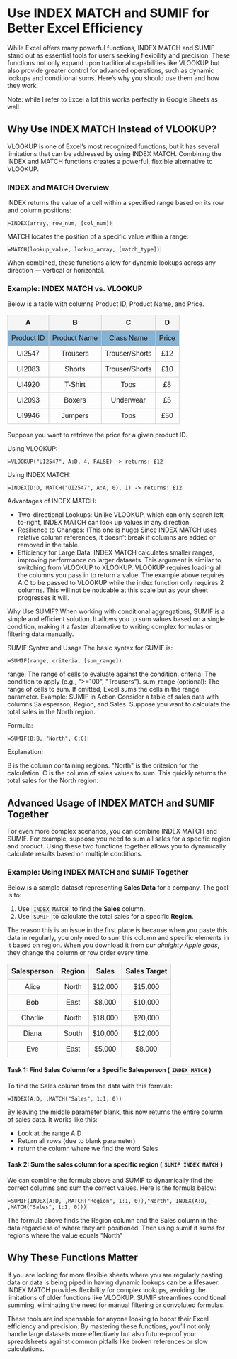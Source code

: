 # Use INDEX MATCH and SUMIF for Better Excel Efficiency

While Excel offers many powerful functions, INDEX MATCH and SUMIF stand out as essential tools for users seeking flexibility and precision. These functions not only expand upon traditional capabilities like VLOOKUP but also provide greater control for advanced operations, such as dynamic lookups and conditional sums. Here’s why you should use them and how they work.

Note: while I refer to Excel a lot this works perfectly in Google Sheets as well

## Why Use INDEX MATCH Instead of VLOOKUP?
VLOOKUP is one of Excel’s most recognized functions, but it has several limitations that can be addressed by using INDEX MATCH. Combining the INDEX and MATCH functions creates a powerful, flexible alternative to VLOOKUP.

### INDEX and MATCH Overview
INDEX returns the value of a cell within a specified range based on its row and column positions:

```
=INDEX(array, row_num, [col_num])
```

MATCH locates the position of a specific value within a range:

```
=MATCH(lookup_value, lookup_array, [match_type])
```

When combined, these functions allow for dynamic lookups across any direction — vertical or horizontal.

### Example: INDEX MATCH vs. VLOOKUP
Below is a table with columns Product ID, Product Name, and Price. 


<table style="border-collapse: collapse; width: 100%; font-family: Arial, sans-serif;">
  <thead>
    <tr style="background-color: #f5f5f5; border: 1px solid #ccc;">
      <th style="border: 1px solid #ccc; padding: 8px;">A</th>
      <th style="border: 1px solid #ccc; padding: 8px;">B</th>
      <th style="border: 1px solid #ccc; padding: 8px;">C</th>
      <th style="border: 1px solid #ccc; padding: 8px;">D</th>
    </tr>
  </thead>
  <tbody>
    <tr  style="background-color: #86b2d3;">
      <td style="border: 1px solid #ccc; padding: 8px;">Product ID</td>
      <td style="border: 1px solid #ccc; padding: 8px;">Product Name</td>
      <td style="border: 1px solid #ccc; padding: 8px;">Class Name</td>
      <td style="border: 1px solid #ccc; padding: 8px;">Price</td>
    </tr>
    <tr>
      <td style="border: 1px solid #ccc; padding: 8px;">UI2547</td>
      <td style="border: 1px solid #ccc; padding: 8px;">Trousers</td>
      <td style="border: 1px solid #ccc; padding: 8px;">Trouser/Shorts</td>
      <td style="border: 1px solid #ccc; padding: 8px;">£12</td>
    </tr>
    <tr>
      <td style="border: 1px solid #ccc; padding: 8px;">UI2083</td>
      <td style="border: 1px solid #ccc; padding: 8px;">Shorts</td>
      <td style="border: 1px solid #ccc; padding: 8px;">Trouser/Shorts</td>
      <td style="border: 1px solid #ccc; padding: 8px;">£10</td>
    </tr>
    <tr>
      <td style="border: 1px solid #ccc; padding: 8px;">UI4920</td>
      <td style="border: 1px solid #ccc; padding: 8px;">T-Shirt</td>
      <td style="border: 1px solid #ccc; padding: 8px;">Tops</td>
      <td style="border: 1px solid #ccc; padding: 8px;">£8</td>
    </tr>
    <tr>
      <td style="border: 1px solid #ccc; padding: 8px;">UI2093</td>
      <td style="border: 1px solid #ccc; padding: 8px;">Boxers</td>
      <td style="border: 1px solid #ccc; padding: 8px;">Underwear</td>
      <td style="border: 1px solid #ccc; padding: 8px;">£5</td>
    </tr>
    <tr>
      <td style="border: 1px solid #ccc; padding: 8px;">UI9946</td>
      <td style="border: 1px solid #ccc; padding: 8px;">Jumpers</td>
      <td style="border: 1px solid #ccc; padding: 8px;">Tops</td>
      <td style="border: 1px solid #ccc; padding: 8px;">£50</td>
    </tr>
  </tbody>
</table>

Suppose you want to retrieve the price for a given product ID.

Using VLOOKUP:

```
=VLOOKUP("UI2547", A:D, 4, FALSE) -> returns: £12
```

Using INDEX MATCH:


```
=INDEX(D:D, MATCH("UI2547", A:A, 0), 1) -> returns: £12
```

Advantages of INDEX MATCH:

* Two-directional Lookups: Unlike VLOOKUP, which can only search left-to-right, INDEX MATCH can look up values in any direction.
* Resilience to Changes: (This one is huge) Since INDEX MATCH uses relative column references, it doesn’t break if columns are added or removed in the table.
* Efficiency for Large Data: INDEX MATCH calculates smaller ranges, improving performance on larger datasets. This argument is similar to switching from VLOOKUP to XLOOKUP. VLOOKUP requires loading all the columns you pass in to return a value. The example above requires A:C to be passed to VLOOKUP while the index function only requires 2 columns. This will not be noticable at this scale but as your sheet progresses it will.

Why Use SUMIF?
When working with conditional aggregations, SUMIF is a simple and efficient solution. It allows you to sum values based on a single condition, making it a faster alternative to writing complex formulas or filtering data manually.

SUMIF Syntax and Usage
The basic syntax for SUMIF is:

```
=SUMIF(range, criteria, [sum_range])
```

range: The range of cells to evaluate against the condition.
criteria: The condition to apply (e.g., ">=100", "Trousers").
sum_range (optional): The range of cells to sum. If omitted, Excel sums the cells in the range parameter.
Example: SUMIF in Action
Consider a table of sales data with columns Salesperson, Region, and Sales. Suppose you want to calculate the total sales in the North region.

Formula:

```
=SUMIF(B:B, "North", C:C)
```

Explanation:

B
is the column containing regions.
"North" is the criterion for the calculation.
C
is the column of sales values to sum.
This quickly returns the total sales for the North region.



<style>
  table {
    width: 100%;
    border-collapse: collapse;
  }
  th, td {
    border: 1px solid #ccc;
    padding: 8px;
    text-align: center;
  }
  th {
    background-color: #f5f5f5;
  }
  code {
  background-color: #f9f9f9;
  padding: 2px 4px;
  border: 1px solid #ddd;
  border-radius: 3px;
  font-family: monospace;
}
</style>

## Advanced Usage of INDEX MATCH and SUMIF Together
For even more complex scenarios, you can combine INDEX MATCH and SUMIF. For example, suppose you need to sum all sales for a specific region and product. Using these two functions together allows you to dynamically calculate results based on multiple conditions.

### Example: Using INDEX MATCH and SUMIF Together

Below is a sample dataset representing **Sales Data** for a company. The goal is to:

1. Use `INDEX MATCH` to find the **Sales** column.
2. Use `SUMIF` to calculate the total sales for a specific **Region**.

The reason this is an issue in the first place is because when you paste this data in regularly, you only need to sum this column and specific elements in it based on region. When you download it from *our almighty Apple gods*, they change the column or row order every time. 

<table style="border-collapse: collapse; width: 100%; font-family: Arial, sans-serif;">
  <thead>
    <tr style="background-color: #f5f5f5; border: 1px solid #ccc;">
      <th style="border: 1px solid #ccc; padding: 8px;">Salesperson</th>
      <th style="border: 1px solid #ccc; padding: 8px;">Region</th>
      <th style="border: 1px solid #ccc; padding: 8px;">Sales</th>
      <th style="border: 1px solid #ccc; padding: 8px;">Sales Target</th>
    </tr>
  </thead>
  <tbody>
    <tr>
      <td style="border: 1px solid #ccc; padding: 8px;">Alice</td>
      <td style="border: 1px solid #ccc; padding: 8px;">North</td>
      <td style="border: 1px solid #ccc; padding: 8px;">$12,000</td>
      <td style="border: 1px solid #ccc; padding: 8px;">$15,000</td>
    </tr>
    <tr>
      <td style="border: 1px solid #ccc; padding: 8px;">Bob</td>
      <td style="border: 1px solid #ccc; padding: 8px;">East</td>
      <td style="border: 1px solid #ccc; padding: 8px;">$8,000</td>
      <td style="border: 1px solid #ccc; padding: 8px;">$10,000</td>
    </tr>
    <tr>
      <td style="border: 1px solid #ccc; padding: 8px;">Charlie</td>
      <td style="border: 1px solid #ccc; padding: 8px;">North</td>
      <td style="border: 1px solid #ccc; padding: 8px;">$18,000</td>
      <td style="border: 1px solid #ccc; padding: 8px;">$20,000</td>
    </tr>
    <tr>
      <td style="border: 1px solid #ccc; padding: 8px;">Diana</td>
      <td style="border: 1px solid #ccc; padding: 8px;">South</td>
      <td style="border: 1px solid #ccc; padding: 8px;">$10,000</td>
      <td style="border: 1px solid #ccc; padding: 8px;">$12,000</td>
    </tr>
    <tr>
      <td style="border: 1px solid #ccc; padding: 8px;">Eve</td>
      <td style="border: 1px solid #ccc; padding: 8px;">East</td>
      <td style="border: 1px solid #ccc; padding: 8px;">$5,000</td>
      <td style="border: 1px solid #ccc; padding: 8px;">$8,000</td>
    </tr>
  </tbody>
</table>


#### Task 1: Find Sales Column for a Specific Salesperson (`INDEX MATCH`)
To find the Sales column from the data with this formula:

```
=INDEX(A:D, ,MATCH("Sales", 1:1, 0))
```
By leaving the middle parameter blank, this now returns the entire column of sales data.
It works like this:

* Look at the range A:D
* Return all rows (due to blank parameter)
* return the column where we find the word Sales

#### Task 2: Sum the sales column for a specific region (`SUMIF INDEX MATCH`)
We can combine the formula above and SUMIF to dynamically find the correct columns and sum the correct values. Here is the formula below:

```
=SUMIF(INDEX(A:D, ,MATCH("Region", 1:1, 0)),"North", INDEX(A:D, ,MATCH("Sales", 1:1, 0)))
```
The formula above finds the Region column and the Sales column in the data regardless of where they are positioned. Then using sumif it sums for regions where the value equals "North"

## Why These Functions Matter
If you are looking for more flexible sheets where you are regularly pasting data or data is being piped in having dynamic lookups can be a lifesaver. INDEX MATCH provides flexibility for complex lookups, avoiding the limitations of older functions like VLOOKUP. SUMIF streamlines conditional summing, eliminating the need for manual filtering or convoluted formulas.

These tools are indispensable for anyone looking to boost their Excel efficiency and precision. By mastering these functions, you’ll not only handle large datasets more effectively but also future-proof your spreadsheets against common pitfalls like broken references or slow calculations.